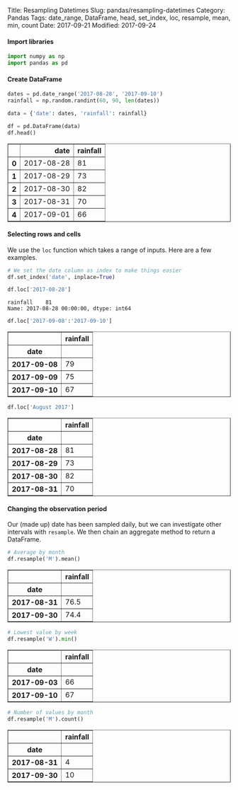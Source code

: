 Title: Resampling Datetimes
Slug: pandas/resampling-datetimes
Category: Pandas
Tags: date_range, DataFrame, head, set_index, loc, resample, mean, min, count
Date: 2017-09-21
Modified: 2017-09-24

#### Import libraries


```python
import numpy as np
import pandas as pd
```

#### Create DataFrame


```python
dates = pd.date_range('2017-08-28', '2017-09-10')
rainfall = np.random.randint(60, 90, len(dates))

data = {'date': dates, 'rainfall': rainfall}

df = pd.DataFrame(data)
df.head()
```




<div>
<table border="1" class="dataframe">
  <thead>
    <tr style="text-align: right;">
      <th></th>
      <th>date</th>
      <th>rainfall</th>
    </tr>
  </thead>
  <tbody>
    <tr>
      <th>0</th>
      <td>2017-08-28</td>
      <td>81</td>
    </tr>
    <tr>
      <th>1</th>
      <td>2017-08-29</td>
      <td>73</td>
    </tr>
    <tr>
      <th>2</th>
      <td>2017-08-30</td>
      <td>82</td>
    </tr>
    <tr>
      <th>3</th>
      <td>2017-08-31</td>
      <td>70</td>
    </tr>
    <tr>
      <th>4</th>
      <td>2017-09-01</td>
      <td>66</td>
    </tr>
  </tbody>
</table>
</div>



#### Selecting rows and cells
We use the `loc` function which takes a range of inputs. Here are a few examples.


```python
# We set the date column as index to make things easier
df.set_index('date', inplace=True)
```


```python
df.loc['2017-08-28']
```




    rainfall    81
    Name: 2017-08-28 00:00:00, dtype: int64




```python
df.loc['2017-09-08':'2017-09-10']
```




<div>
<table border="1" class="dataframe">
  <thead>
    <tr style="text-align: right;">
      <th></th>
      <th>rainfall</th>
    </tr>
    <tr>
      <th>date</th>
      <th></th>
    </tr>
  </thead>
  <tbody>
    <tr>
      <th>2017-09-08</th>
      <td>79</td>
    </tr>
    <tr>
      <th>2017-09-09</th>
      <td>75</td>
    </tr>
    <tr>
      <th>2017-09-10</th>
      <td>67</td>
    </tr>
  </tbody>
</table>
</div>




```python
df.loc['August 2017']
```




<div>
<table border="1" class="dataframe">
  <thead>
    <tr style="text-align: right;">
      <th></th>
      <th>rainfall</th>
    </tr>
    <tr>
      <th>date</th>
      <th></th>
    </tr>
  </thead>
  <tbody>
    <tr>
      <th>2017-08-28</th>
      <td>81</td>
    </tr>
    <tr>
      <th>2017-08-29</th>
      <td>73</td>
    </tr>
    <tr>
      <th>2017-08-30</th>
      <td>82</td>
    </tr>
    <tr>
      <th>2017-08-31</th>
      <td>70</td>
    </tr>
  </tbody>
</table>
</div>



#### Changing the observation period
Our (made up) date has been sampled daily, but we can investigate other intervals with `resample`. We then chain an aggregate method to return a DataFrame.


```python
# Average by month
df.resample('M').mean()
```




<div>
<table border="1" class="dataframe">
  <thead>
    <tr style="text-align: right;">
      <th></th>
      <th>rainfall</th>
    </tr>
    <tr>
      <th>date</th>
      <th></th>
    </tr>
  </thead>
  <tbody>
    <tr>
      <th>2017-08-31</th>
      <td>76.5</td>
    </tr>
    <tr>
      <th>2017-09-30</th>
      <td>74.4</td>
    </tr>
  </tbody>
</table>
</div>




```python
# Lowest value by week
df.resample('W').min()
```




<div>
<table border="1" class="dataframe">
  <thead>
    <tr style="text-align: right;">
      <th></th>
      <th>rainfall</th>
    </tr>
    <tr>
      <th>date</th>
      <th></th>
    </tr>
  </thead>
  <tbody>
    <tr>
      <th>2017-09-03</th>
      <td>66</td>
    </tr>
    <tr>
      <th>2017-09-10</th>
      <td>67</td>
    </tr>
  </tbody>
</table>
</div>




```python
# Number of values by month
df.resample('M').count()
```




<div>
<table border="1" class="dataframe">
  <thead>
    <tr style="text-align: right;">
      <th></th>
      <th>rainfall</th>
    </tr>
    <tr>
      <th>date</th>
      <th></th>
    </tr>
  </thead>
  <tbody>
    <tr>
      <th>2017-08-31</th>
      <td>4</td>
    </tr>
    <tr>
      <th>2017-09-30</th>
      <td>10</td>
    </tr>
  </tbody>
</table>
</div>


